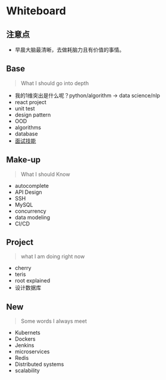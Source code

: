 # Whiteboard

## 注意点

- 早晨大脑最清晰，去做耗脑力且有价值的事情。

## Base 

> What I should go into depth

- 我的1维突出是什么呢？python/algorithm -> data science/nlp
- react project
- unit test
- design pattern
- OOD
- algorithms
- database
- [面试技能](https://github.com/willwang-x/a-growing-cs/tree/master/cornerstone/18-interview)

## Make-up

> What I should Know

- autocomplete
- API Design 
- SSH
- MySQL 
- concurrency
- data modeling
- CI/CD 

## Project 

> what I am doing right now

- cherry
- teris
- root explained
- 设计数据库

## New

> Some words I always meet 

- Kubernets
- Dockers
- Jenkins
- microservices
- Redis 
- Distributed systems
- scalability